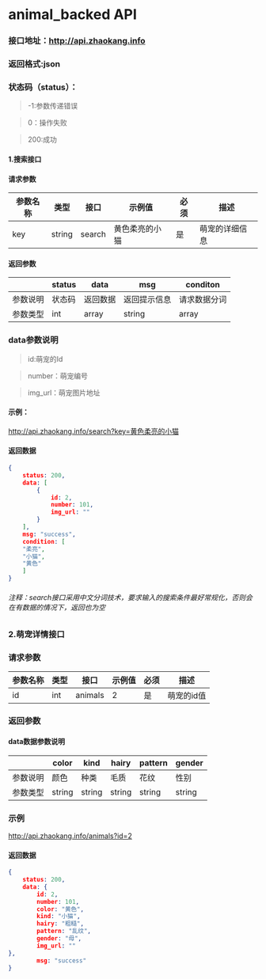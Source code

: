 # animal_backed API
### 接口地址：http://api.zhaokang.info
### 返回格式:json
### 状态码（status）：
>-1:参数传递错误

>0：操作失败

>200:成功

#### 1.搜索接口
#### 请求参数
|参数名称   |类型     |接口  |示例值       |必须|描述         |
|----------|--------|------|------------|----|------------|
|key       |string  |search|黄色柔亮的小猫|是  |萌宠的详细信息|
#### 返回参数
|       |status   |data    |msg        |conditon   |
|-------|---------|--------|-----------|-----------|
|参数说明|状态码    |返回数据 |返回提示信息 |请求数据分词 |
|参数类型|int      |array   |string     |array      |
### data参数说明

> id:萌宠的Id

>number：萌宠编号

>img_url：萌宠图片地址

#### 示例：
http://api.zhaokang.info/search?key=黄色柔亮的小猫
#### 返回数据
```json
{
    status: 200,
    data: [
        {
            id: 2,
            number: 101,
            img_url: ""
        }
    ],
    msg: "success",
    condition: [
    "柔亮",
    "小猫",
    "黄色"
    ]
}
```
###### 注释：search接口采用中文分词技术，要求输入的搜索条件最好常规化，否则会在有数据的情况下，返回也为空
### 2.萌宠详情接口
### 请求参数
|参数名称|类型|接口   |示例值|必须|描述     |
|-------|----|------|----|-----|--------|
|id     |int|animals|2    |是  |萌宠的id值|

### 返回参数
#### data数据参数说明
|       |color |kind  |hairy |pattern|gender|
|-------|------|------|------|-------|------|
|参数说明|颜色   |种类  |毛质   |花纹   |性别   |
|参数类型|string|string|string|string|string |

### 示例
http://api.zhaokang.info/animals?id=2
#### 返回数据
```json
{
    status: 200,
    data: {
        id: 2,
        number: 101,
        color: "黄色",
        kind: "小猫",
        hairy: "粗糙",
        pattern: "乱纹",
        gender: "母",
        img_url: ""
},
        msg: "success"
}
```